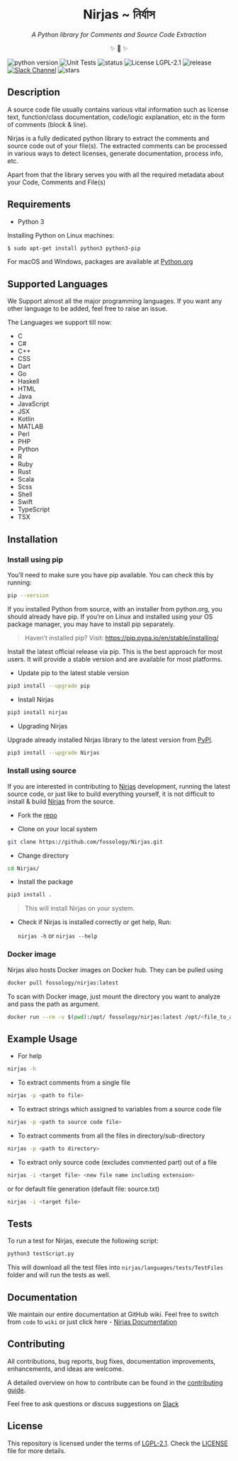 <h1 align="center">Nirjas ~ নির্যাস</h1>

<p align="center"><i>A Python library for Comments and Source Code Extraction</i></p>

<p align="center">✨ 🍰 ✨</p>

<p align="center">

![python version](https://img.shields.io/badge/Python-v3%2B-blue)
![Unit Tests](https://github.com/fossology/Nirjas/workflows/Unit%20Tests/badge.svg)
![status](https://img.shields.io/pypi/status/Nirjas)
![License LGPL-2.1](https://img.shields.io/github/license/fossology/nirjas)
![release](https://img.shields.io/github/v/release/fossology/Nirjas)
[![Slack Channel](https://img.shields.io/badge/slack-fossology-blue.svg?longCache=true&logo=slack)](https://join.slack.com/t/fossology/shared_invite/enQtNzI0OTEzMTk0MjYzLTYyZWQxNDc0N2JiZGU2YmI3YmI1NjE4NDVjOGYxMTVjNGY3Y2MzZmM1OGZmMWI5NTRjMzJlNjExZGU2N2I5NGY)
![stars](https://img.shields.io/github/stars/fossology/nirjas?style=social)

</p>

## Description

A source code file usually contains various vital information such as license text, function/class documentation, code/logic explanation, etc in the form of comments (block & line).

Nirjas is a fully dedicated python library to extract the comments and source code out of your file(s). The extracted comments can be processed in various ways to detect licenses, generate documentation, process info, etc.

Apart from that the library serves you with all the required metadata about your Code, Comments and File(s)

## Requirements

- Python 3

Installing Python on Linux machines:

```sh
$ sudo apt-get install python3 python3-pip
```

For macOS and Windows, packages are available at [Python.org](https://www.python.org/downloads/)

## Supported Languages

We Support almost all the major programming languages. If you want any other language to be added, feel free to raise an issue.

The Languages we support till now:

- C
- C#
- C++
- CSS
- Dart
- Go
- Haskell
- HTML
- Java
- JavaScript
- JSX
- Kotlin
- MATLAB
- Perl
- PHP
- Python
- R
- Ruby
- Rust
- Scala
- Scss
- Shell
- Swift
- TypeScript
- TSX

## Installation

### Install using pip

You’ll need to make sure you have pip available. You can check this by running:

```sh
pip --version
```

If you installed Python from source, with an installer from python.org, you should already have pip. If you’re on Linux and installed using your OS package manager, you may have to install pip separately.

> Haven’t installed pip? Visit: [https://pip.pypa.io/en/stable/installing/ ](https://pip.pypa.io/en/stable/installing/)

Install the latest official release via pip. This is the best approach for most users. It will provide a stable version and are available for most platforms.

- Update pip to the latest stable version

```sh
pip3 install --upgrade pip
```

- Install Nirjas

```sh
pip3 install nirjas
```

- Upgrading Nirjas

Upgrade already installed Nirjas library to the latest version from [PyPI](https://pypi.org/).

```sh
pip3 install --upgrade Nirjas
```

### Install using source

If you are interested in contributing to [Nirjas](https://github.com/fossology/Nirjas) development, running the latest source code, or just like to build everything yourself, it is not difficult to install & build [Nirjas](https://github.com/fossology/Nirjas) from the source.

- Fork the [repo](https://github.com/fossology/Nirjas)

- Clone on your local system

```sh
git clone https://github.com/fossology/Nirjas.git
```

- Change directory

```sh
cd Nirjas/
```

- Install the package

```sh
pip3 install .
```

> This will install Nirjas on your system.

- Check if Nirjas is installed correctly or get help, Run:

  `nirjas -h` or `nirjas --help`

### Docker image

Nirjas also hosts Docker images on Docker hub. They can be pulled using

```sh
docker pull fossology/nirjas:latest
```

To scan with Docker image, just mount the directory you want to analyze and
pass the path as argument.

```sh
docker run --rm -v $(pwd):/opt/ fossology/nirjas:latest /opt/<file_to_analyze>
```

## Example Usage

- For help

```sh
nirjas -h
```

- To extract comments from a single file

```sh
nirjas -p <path to file>
```

- To extract strings which assigned to variables from a source code file

```sh
nirjas -p <path to source code file>
```

- To extract comments from all the files in directory/sub-directory

```sh
nirjas -p <path to directory>
```

- To extract only source code (excludes commented part) out of a file

```sh
nirjas -i <target file> <new file name including extension>
```

or for default file generation (default file: source.txt)

```sh
nirjas -i <target file>
```

## Tests

To run a test for Nirjas, execute the following script:

```sh
python3 testScript.py
```

This will download all the test files into `nirjas/languages/tests/TestFiles` folder and will run the tests as well.

## Documentation

We maintain our entire documentation at GitHub wiki.
Feel free to switch from `code` to `wiki` or just click here - [Nirjas Documentation](https://github.com/fossology/Nirjas/wiki)

## Contributing

All contributions, bug reports, bug fixes, documentation improvements, enhancements, and ideas are welcome.

A detailed overview on how to contribute can be found in the [contributing guide](/CONTRIBUTING.md).

Feel free to ask questions or discuss suggestions on [Slack](https://fossology.slack.com/)

## License

This repository is licensed under the terms of [LGPL-2.1](/LICENSE). Check the [LICENSE](/LICENSE) file for more details.
